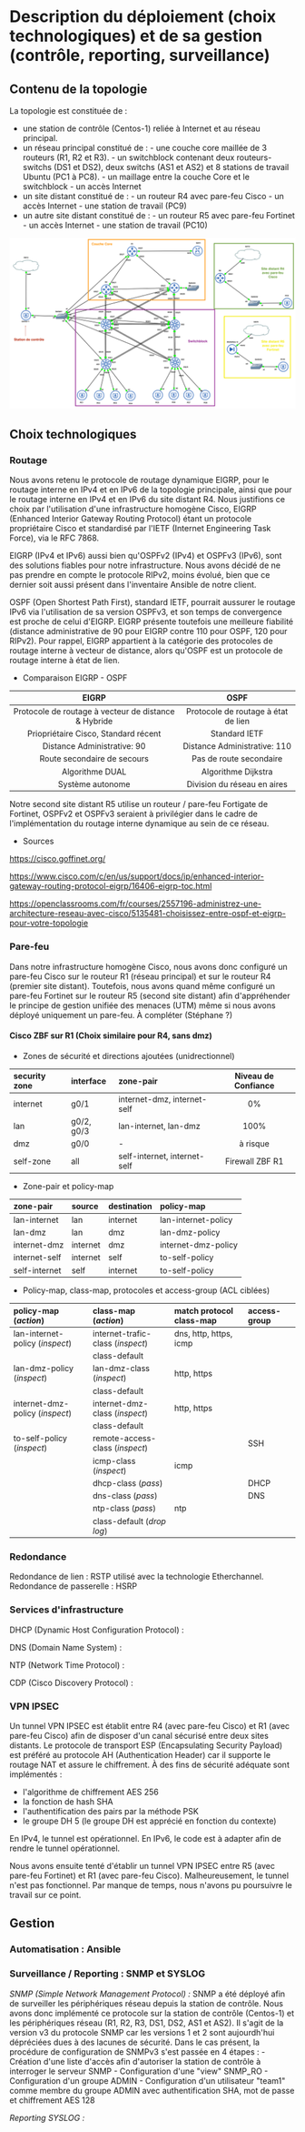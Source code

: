 # Description du déploiement (choix technologiques) et de sa gestion (contrôle, reporting, surveillance)

## Contenu de la topologie

La topologie est constituée de :
- une station de contrôle (Centos-1) reliée à Internet et au réseau principal.
- un réseau principal constitué de :
          - une couche core maillée de 3 routeurs (R1, R2 et R3).
          - un switchblock contenant deux routeurs-switchs (DS1 et DS2), deux switchs (AS1 et AS2) et 8 stations de travail Ubuntu (PC1 à PC8).
          - un maillage entre la couche Core et le switchblock
          - un accès Internet
- un site distant constitué de :
          - un routeur R4 avec pare-feu Cisco
          - un accès Internet
          - une station de travail (PC9)
- un autre site distant constitué de :
          - un routeur R5 avec pare-feu Fortinet
          - un accès Internet
          - une station de travail (PC10)
          
![Topologie](https://github.com/reseau-2020/projet-one/blob/master/docs/_posts/topologie-projet-one.png)     


## Choix technologiques

### Routage

Nous avons retenu le protocole de routage dynamique EIGRP, pour le routage interne en IPv4 et en IPv6 de la topologie principale, ainsi que pour le routage interne en IPv4 et en IPv6 du site distant R4. Nous justifions ce choix par l'utilisation d'une infrastructure homogène Cisco, EIGRP (Enhanced Interior Gateway Routing Protocol) étant un protocole propriétaire Cisco et standardisé par l'IETF (Internet Engineering Task Force), via le RFC 7868.

EIGRP (IPv4 et IPv6) aussi bien qu'OSPFv2 (IPv4) et OSPFv3 (IPv6), sont des solutions fiables pour notre infrastructure. Nous avons décidé de ne pas prendre en compte le protocole RIPv2, moins évolué, bien que ce dernier soit aussi présent dans l'inventaire Ansible de notre client.

OSPF (Open Shortest Path First), standard IETF, pourrait aussurer le routage IPv6 via l'utilisation de sa version OSPFv3, et son temps de convergence est proche de celui d'EIGRP. EIGRP présente toutefois une meilleure fiabilité (distance administrative de 90 pour EIGRP contre 110 pour OSPF, 120 pour RIPv2). Pour rappel, EIGRP appartient à la catégorie des protocoles de routage interne à vecteur de distance, alors qu'OSPF est un protocole de routage interne à état de lien.

* Comparaison EIGRP - OSPF

|**EIGRP**|**OSPF**|
|:-:|:-:|
|Protocole de routage à vecteur de distance & Hybride|Protocole de routage à état de lien |
|Priopriétaire Cisco, Standard récent|Standard IETF|
|Distance Administrative: 90|Distance Administrative: 110|
|Route secondaire de secours|Pas de route secondaire|
|Algorithme DUAL|Algorithme Dijkstra|
|Système autonome|Division du réseau en aires|

Notre second site distant R5 utilise un routeur / pare-feu Fortigate de Fortinet, OSPFv2 et OSPFv3 seraient à privilégier dans le cadre de l'implémentation du routage interne dynamique au sein de ce réseau.

* Sources

https://cisco.goffinet.org/

https://www.cisco.com/c/en/us/support/docs/ip/enhanced-interior-gateway-routing-protocol-eigrp/16406-eigrp-toc.html

https://openclassrooms.com/fr/courses/2557196-administrez-une-architecture-reseau-avec-cisco/5135481-choisissez-entre-ospf-et-eigrp-pour-votre-topologie


### Pare-feu

Dans notre infrastructure homogène Cisco, nous avons donc configuré un pare-feu Cisco sur le routeur R1 (réseau principal) et sur le routeur R4 (premier site distant). Toutefois, nous avons quand même configuré un pare-feu Fortinet sur le routeur R5 (second site distant) afin d'appréhender le principe de gestion unifiée des menaces (UTM) même si nous avons déployé uniquement un pare-feu.
À compléter (Stéphane ?)

#### Cisco ZBF sur R1 (Choix similaire pour R4, sans dmz)

* Zones de sécurité et directions ajoutées (unidrectionnel)

| **security zone** | **interface** | **zone-pair** | **Niveau de Confiance** |
| :-| :- | :- | :-: |
| internet | g0/1 | internet-dmz, internet-self | 0% |
| lan | g0/2, g0/3 | lan-internet, lan-dmz | 100% |
| dmz | g0/0 | - | à risque |
| self-zone | all | self-internet, internet-self | Firewall ZBF R1 |

* Zone-pair et policy-map

| **zone-pair** | **source**| **destination** | **policy-map** |
| :- | :- | :- | :- |
| lan-internet | lan | internet | lan-internet-policy |
| lan-dmz | lan | dmz | lan-dmz-policy |
| internet-dmz | internet | dmz | internet-dmz-policy |
| internet-self | internet | self | to-self-policy |
| self-internet | self | internet | to-self-policy |

* Policy-map, class-map, protocoles et access-group (ACL ciblées)

| **policy-map (*action*)** | **class-map (*action*)** | **match protocol class-map** | **access-group** |
| :- | :- | :- | :- |
| lan-internet-policy (*inspect*) | internet-trafic-class (*inspect*) | dns, http, https, icmp | |
| | class-default | | |
| lan-dmz-policy (*inspect*) | lan-dmz-class (*inspect*) | http, https | |
| | class-default | | |
| internet-dmz-policy (*inspect*) | internet-dmz-class (*inspect*) | http, https | |
| | class-default | | |
| to-self-policy (*inspect*) | remote-access-class (*inspect*) | | SSH |
| | icmp-class (*inspect*) | icmp | |
| | dhcp-class (*pass*) | | DHCP |
| | dns-class (*pass*) | | DNS |
| | ntp-class (*pass*) | ntp | |
| | class-default (*drop log*) | | |

### Redondance

Redondance de lien : RSTP utilisé avec la technologie Etherchannel.
Redondance de passerelle : HSRP

### Services d'infrastructure

DHCP (Dynamic Host Configuration Protocol) :

DNS (Domain Name System) :

NTP (Network Time Protocol) :

CDP (Cisco Discovery Protocol) :

### VPN IPSEC

Un tunnel VPN IPSEC est établit entre R4 (avec pare-feu Cisco) et R1 (avec pare-feu Cisco) afin de disposer d'un canal sécurisé entre deux sites distants. Le protocole de transport ESP (Encapsulating Security Payload) est préféré au protocole AH (Authentication Header) car il supporte le routage NAT et assure le chiffrement. À des fins de sécurité adéquate sont implémentés : 
- l'algorithme de chiffrement AES 256
- la fonction de hash SHA
- l'authentification des pairs par la méthode PSK
- le groupe DH 5 (le groupe DH est apprécié en fonction du contexte)

En IPv4, le tunnel est opérationnel.
En IPv6, le code est à adapter afin de rendre le tunnel opérationnel.

Nous avons ensuite tenté d'établir un tunnel VPN IPSEC entre R5 (avec pare-feu Fortinet) et R1 (avec pare-feu Cisco). Malheureusement, le tunnel n'est pas fonctionnel. Par manque de temps, nous n'avons pu poursuivre le travail sur ce point.


## Gestion

### Automatisation : Ansible


### Surveillance / Reporting : SNMP et SYSLOG

*SNMP (Simple Network Management Protocol) :*
SNMP a été déployé afin de surveiller les périphériques réseau depuis la station de contrôle. Nous avons donc implémenté ce protocole sur la station de contrôle (Centos-1) et les périphériques réseau (R1, R2, R3, DS1, DS2, AS1 et AS2). Il s'agit de la version v3 du protocole SNMP car les versions 1 et 2 sont aujourdh'hui dépréciées dues à des lacunes de sécurité. 
Dans le cas présent, la procédure de configuration de SNMPv3 s'est passée en 4 étapes :
         - Création d'une liste d'accès afin d'autoriser la station de contrôle à interroger le serveur SNMP
         - Configuration d'une "view" SNMP_RO 
         - Configuration d'un groupe ADMIN 
         - Configuration d'un utilisateur "team1" comme membre du groupe ADMIN avec authentification SHA, mot de passe et chiffrement AES 128


*Reporting SYSLOG :*




